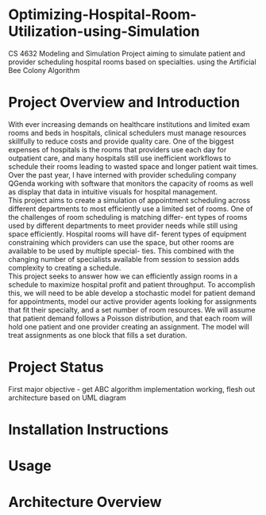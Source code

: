 # Optimizing-Hospital-Room-Utilization-using-Simulation
CS 4632 Modeling and Simulation Project aiming to simulate patient and provider scheduling hospital rooms based on specialties. using the Artificial Bee Colony Algorithm

# Project Overview and Introduction
With ever increasing demands on healthcare institutions and limited
exam rooms and beds in hospitals, clinical schedulers must manage
resources skillfully to reduce costs and provide quality care. One
of the biggest expenses of hospitals is the rooms that providers use
each day for outpatient care, and many hospitals still use inefficient
workflows to schedule their rooms leading to wasted space and longer
patient wait times. Over the past year, I have interned with provider
scheduling company QGenda working with software that monitors
the capacity of rooms as well as display that data in intuitive visuals
for hospital management.
<br/>
This project aims to create a simulation of appointment scheduling
across different departments to most efficiently use a limited set of
rooms. One of the challenges of room scheduling is matching differ-
ent types of rooms used by different departments to meet provider
needs while still using space efficiently. Hospital rooms will have dif-
ferent types of equipment constraining which providers can use the
space, but other rooms are available to be used by multiple special-
ties. This combined with the changing number of specialists available
from session to session adds complexity to creating a schedule.
<br/>
This project seeks to answer how we can efficiently assign rooms in
a schedule to maximize hospital profit and patient throughput. To
accomplish this, we will need to be able develop a stochastic model for
patient demand for appointments, model our active provider agents
looking for assignments that fit their specialty, and a set number
of room resources. We will assume that patient demand follows a
Poisson distribution, and that each room will hold one patient and one
provider creating an assignment. The model will treat assignments
as one block that fills a set duration.

# Project Status
First major objective - get ABC algorithm implementation working, flesh out architecture based on UML diagram

# Installation Instructions

# Usage

# Architecture Overview

